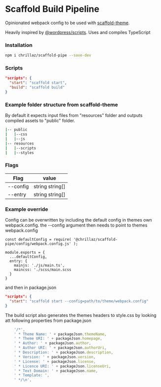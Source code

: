 # Scaffold Build Pipeline

Opinionated webpack config to be used with [scaffold-theme](https://github.com/Chrillaz/scaffold-theme).

Heavily inspired by [@wordpress/scripts](https://github.com/WordPress/gutenberg/tree/e9f09838360909fe795351771a4fafc6fef13513/packages/scripts).
Uses and compiles TypeScript

### Installation

```bash
npm i chrillaz/scaffold-pipe --save-dev
```

### Scripts

```json
"scripts": {
  "start": "scaffold start",
  "build": "scaffold build"
}
```

### Example folder structure from scaffold-theme

By default it expects input files from "resources" folder and outputs compiled assets to "public" folder.

```bash
|-- public
|   |--css
|   |--js
|-- resources
|   |--scripts
|   |--styles
```

### Flags

|Flag      | value           |
|----------|-----------------|
| --config | string string[] |
| --entry  | string string[] |

### Example override

Config can be overwritten by including the default config in themes own webpack.config.
the --config argument then needs to point to themes webpack.config

```node
const defaultConfig = require( '@chrillaz/scaffold-pipe/config/webpack.config.js' );

module.exports = {
  ...defaultConfig,
  entry: {
    mainjs: './js/main.ts',
    maincss: './scss/main.scss
  }
}
```

and then in package.json

```json
"scripts": {
  "start": "scaffold start --config=path/to/theme/webpack.config"
}
```

The build script also generates the themes headers to style.css by looking att following properties from package.json

```js
    '/*',
    ' * Theme Name: ' + packageJson.themeName,
    ' * Theme URI: ' + packageJson.homepage,
    ' * Author: ' + packageJson.author,
    ' * Author URI: ' + packageJson.authorUri,
    ' * Description: ' + packageJson.description,
    ' * Version: ' + packageJson.version,
    ' * License: ' + packageJson.license,
    ' * Licence URI: ' + packageJson.licenseUri,
    ' * Text Domain: ' + packageJson.name,
    ' * Template: ',
    ' */\n',
```
